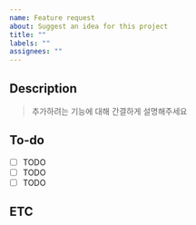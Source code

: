 ```yaml
---
name: Feature request
about: Suggest an idea for this project
title: ""
labels: ""
assignees: ""
---
```


## Description

> 추가하려는 기능에 대해 간결하게 설명해주세요

## To-do

- [ ] TODO
- [ ] TODO
- [ ] TODO

## ETC
